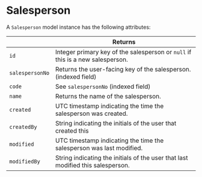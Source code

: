 # Salesperson

A `Salesperson` model instance has the following attributes:

|   | Returns |
| --- | --- |
| `id` | Integer primary key of the salesperson or `null` if this is a new salesperson. |
| `salespersonNo` | Returns the user-facing key of the salesperson. (indexed field) |
| `code` | See `salespersonNo` (indexed field) |
| `name` | Returns the name of the salesperson. |
| `created` | UTC timestamp indicating the time the salesperson was created. |
| `createdBy` | String indicating the initials of the user that created this
| `modified` | UTC timestamp indicating the time the salesperson was last modified. |
| `modifiedBy` | String indicating the initials of the user that last modified this salesperson. |
